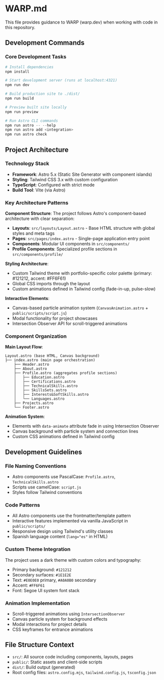 # WARP.md

This file provides guidance to WARP (warp.dev) when working with code in this repository.

## Development Commands

### Core Development Tasks
```powershell
# Install dependencies
npm install

# Start development server (runs at localhost:4321)
npm run dev

# Build production site to ./dist/
npm run build

# Preview built site locally
npm run preview

# Run Astro CLI commands
npm run astro -- --help
npm run astro add <integration>
npm run astro check
```

## Project Architecture

### Technology Stack
- **Framework**: Astro 5.x (Static Site Generator with component islands)
- **Styling**: Tailwind CSS 3.x with custom configuration
- **TypeScript**: Configured with strict mode
- **Build Tool**: Vite (via Astro)

### Key Architecture Patterns

**Component Structure**: The project follows Astro's component-based architecture with clear separation:
- **Layouts**: `src/layouts/Layout.astro` - Base HTML structure with global styles and meta tags
- **Pages**: `src/pages/index.astro` - Single-page application entry point
- **Components**: Modular UI components in `src/components/`
- **Profile Components**: Specialized profile sections in `src/components/profile/`

**Styling Architecture**: 
- Custom Tailwind theme with portfolio-specific color palette (primary: #121212, accent: #FF6F61)
- Global CSS imports through the layout
- Custom animations defined in Tailwind config (fade-in-up, pulse-slow)

**Interactive Elements**:
- Canvas-based particle animation system (`CanvasAnimation.astro` + `public/scripts/script.js`)
- Modal functionality for project showcases
- Intersection Observer API for scroll-triggered animations

### Component Organization

**Main Layout Flow**:
```
Layout.astro (base HTML, Canvas background)
├── index.astro (main page orchestration)
    ├── Header.astro
    ├── About.astro
    ├── Profile.astro (aggregates profile sections)
    │   ├── Education.astro
    │   ├── Certifications.astro
    │   ├── TechnicalSkills.astro
    │   ├── SkillsSets.astro
    │   ├── Interests&SoftSkills.astro
    │   └── Languages.astro
    ├── Projects.astro
    └── Footer.astro
```

**Animation System**: 
- Elements with `data-animate` attribute fade in using Intersection Observer
- Canvas background with particle system and connection lines
- Custom CSS animations defined in Tailwind config

## Development Guidelines

### File Naming Conventions
- Astro components use PascalCase: `Profile.astro`, `TechnicalSkills.astro`
- Scripts use camelCase: `script.js`
- Styles follow Tailwind conventions

### Code Patterns
- All Astro components use the frontmatter/template pattern
- Interactive features implemented via vanilla JavaScript in `public/scripts/`
- Responsive design using Tailwind's utility classes
- Spanish language content (`lang="es"` in HTML)

### Custom Theme Integration
The project uses a dark theme with custom colors and typography:
- Primary background: `#121212`
- Secondary surfaces: `#1E1E2E`
- Text: `#E0E0E0` primary, `#A0A0B0` secondary
- Accent: `#FF6F61`
- Font: Segoe UI system font stack

### Animation Implementation
- Scroll-triggered animations using `IntersectionObserver`
- Canvas particle system for background effects
- Modal interactions for project details
- CSS keyframes for entrance animations

## File Structure Context
- `src/`: All source code including components, layouts, pages
- `public/`: Static assets and client-side scripts
- `dist/`: Build output (generated)
- Root config files: `astro.config.mjs`, `tailwind.config.js`, `tsconfig.json`
